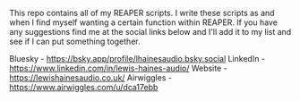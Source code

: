 This repo contains all of my REAPER scripts. 
I write these scripts as and when I find myself wanting a certain function within REAPER. If you have any suggestions find me at the social links below and I'll add it to my list and see if I can put something together.

Bluesky - https://bsky.app/profile/lhainesaudio.bsky.social
LinkedIn - https://www.linkedin.com/in/lewis-haines-audio/
Website - https://lewishainesaudio.co.uk/
Airwiggles - https://www.airwiggles.com/u/dca17ebb
